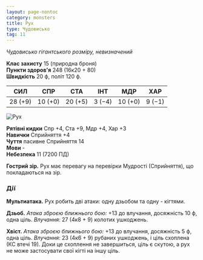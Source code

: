 ```yaml
---
layout: page-nontoc
category: monsters
title: Рух
type: Чудовисько
tag: 11
---
```


_Чудовисько гігантського розміру, невизначений_

**Клас захисту** 15 (природна броня)    
**Пункти здоров'я** 248 (16к20 + 80)    
**Швидкість** 20 ф, політ 120 ф.

| СИЛ     | СПР     | СТА     | ІНТ    | МДР     | ХАР    |
| ------- | ------- | ------- | ------ | ------- | ------ |
| 28 (+9) | 10 (+0) | 20 (+5) | 3 (−4) | 10 (+0) | 9 (−1) |

![Рух](https://www.dndbeyond.com/avatars/thumbnails/30834/987/1000/1000/638063901873059240.png)

**Рятівні кидки** Спр +4, Ста +9, Мдр +4, Хар +3    
**Навички** Сприйняття +4    
**Чуття** пасивне Сприйняття 14    
**Мови** -    
**Небезпека** 11 (7200 ПД)

**Гострий зір.** Рух має перевагу на перевірки Мудрості (Сприйняття), що покладаються на зір.

### Дії
**Мультиатака.** Рух робить дві атаки: одну дзьобом та одну - кігтями.    

**Дзьоб.** _Атака зброєю ближнього бою:_ +13 до влучання, досяжність 10 ф, одна ціль. _Влучання:_ 27 (4к8 + 9) колотих ушкоджень.    

**Хвіст.** _Атака зброєю ближнього бою:_ +13 до влучання, досяжність 5 ф, одна ціль. _Влучання:_ 23 (4к6 + 9) рубаних ушкоджень, і ціль схоплена (КС втечі 19). Доки це схоплення не завершиться, ціль є скутою, а рух не може застосувати свої кігті на іншу ціль.
